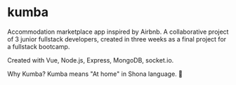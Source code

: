# kumba
Accommodation marketplace app inspired by Airbnb. A collaborative project of 3 junior fullstack developers, created in three weeks as a final project for a fullstack bootcamp.

Created with Vue, Node.js, Express, MongoDB, socket.io.

Why Kumba? Kumba means "At home" in Shona language. 🏡
